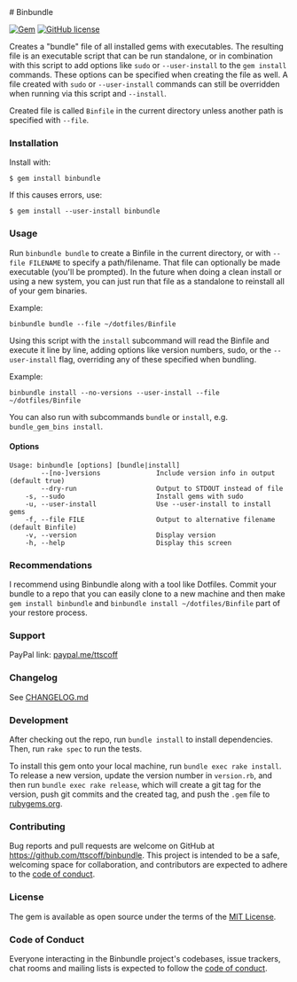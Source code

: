 <!--README--><!--GITHUB--># Binbundle

[![Gem](https://img.shields.io/gem/v/binbundle.svg)](https://rubygems.org/gems/na)
[![GitHub license](https://img.shields.io/github/license/ttscoff/binbundle.svg)](./LICENSE.txt)<!--END GITHUB-->

Creates a "bundle" file of all installed gems with executables. The resulting file is an executable script that can be run standalone, or in combination with this script to add options like `sudo` or `--user-install` to the `gem install` commands. These options can be specified when creating the file as well. A file created with `sudo` or `--user-install` commands can still be overridden when running via this script and `--install`.

Created file is called `Binfile` in the current directory unless another path is specified with `--file`.

### Installation

Install with:

    $ gem install binbundle

If this causes errors, use:

    $ gem install --user-install binbundle

### Usage

Run `binbundle bundle` to create a Binfile in the current directory, or with `--file FILENAME` to specify a path/filename. That file can optionally be made executable (you'll be prompted). In the future when doing a clean install or using a new system, you can just run that file as a standalone to reinstall all of your gem binaries.

Example:

    binbundle bundle --file ~/dotfiles/Binfile

Using this script with the `install` subcommand will read the Binfile and execute it line by line, adding options like version numbers, sudo, or the `--user-install` flag, overriding any of these specified when bundling.

Example:

    binbundle install --no-versions --user-install --file ~/dotfiles/Binfile

You can also run with subcommands `bundle` or `install`, e.g. `bundle_gem_bins install`.

#### Options

```
Usage: binbundle [options] [bundle|install]
        --[no-]versions              Include version info in output (default true)
        --dry-run                    Output to STDOUT instead of file
    -s, --sudo                       Install gems with sudo
    -u, --user-install               Use --user-install to install gems
    -f, --file FILE                  Output to alternative filename (default Binfile)
    -v, --version                    Display version
    -h, --help                       Display this screen
```

### Recommendations

I recommend using Binbundle along with a tool like Dotfiles. Commit your bundle to a repo that you can easily clone to a new machine and then make `gem install binbundle` and `binbundle install ~/dotfiles/Binfile` part of your restore process.

<!--GITHUB-->
### Support

PayPal link: [paypal.me/ttscoff](https://paypal.me/ttscoff)

### Changelog

See [CHANGELOG.md](https://github.com/ttscoff/binbundle/blob/main/CHANGELOG.md)

### Development

After checking out the repo, run `bundle install` to install dependencies. Then, run `rake spec` to run the tests.

To install this gem onto your local machine, run `bundle exec rake install`. To release a new version, update the version number in `version.rb`, and then run `bundle exec rake release`, which will create a git tag for the version, push git commits and the created tag, and push the `.gem` file to [rubygems.org](https://rubygems.org).

### Contributing

Bug reports and pull requests are welcome on GitHub at <https://github.com/ttscoff/binbundle>. This project is intended to be a safe, welcoming space for collaboration, and contributors are expected to adhere to the [code of conduct](https://github.com/ttscoff/binbundle/blob/main/CODE_OF_CONDUCT.md).

### License

The gem is available as open source under the terms of the [MIT License](https://opensource.org/licenses/MIT).

### Code of Conduct

Everyone interacting in the Binbundle project's codebases, issue trackers, chat rooms and mailing lists is expected to follow the [code of conduct](https://github.com/ttscoff/binbundle/blob/main/CODE_OF_CONDUCT.md).
<!--END GITHUB--><!--END README-->
